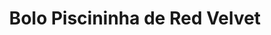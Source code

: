 ---
title: Bolo Piscininha de Red Velvet
description: 
category: Bolos
subcategory: Piscininha
flavor: Red Velvet
price: 35
---